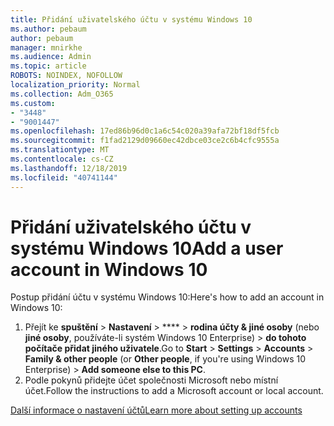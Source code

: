 ```yaml
---
title: Přidání uživatelského účtu v systému Windows 10
ms.author: pebaum
author: pebaum
manager: mnirkhe
ms.audience: Admin
ms.topic: article
ROBOTS: NOINDEX, NOFOLLOW
localization_priority: Normal
ms.collection: Adm_O365
ms.custom:
- "3448"
- "9001447"
ms.openlocfilehash: 17ed86b96d0c1a6c54c020a39afa72bf18df5fcb
ms.sourcegitcommit: f1fad2129d09660ec42dbce03ce2c6b4cfc9555a
ms.translationtype: MT
ms.contentlocale: cs-CZ
ms.lasthandoff: 12/18/2019
ms.locfileid: "40741144"
---
```

# <a name="add-a-user-account-in-windows-10"></a><span data-ttu-id="5a50c-102">Přidání uživatelského účtu v systému Windows 10</span><span class="sxs-lookup"><span data-stu-id="5a50c-102">Add a user account in Windows 10</span></span>

<span data-ttu-id="5a50c-103">Postup přidání účtu v systému Windows 10:</span><span class="sxs-lookup"><span data-stu-id="5a50c-103">Here's how to add an account in Windows 10:</span></span>

1. <span data-ttu-id="5a50c-104">Přejít ke **spuštění** > **Nastavení** > \*\*\*\* > **rodina účty & jiné osoby** (nebo **jiné osoby**, používáte-li systém Windows 10 Enterprise) > **do tohoto počítače přidat jiného uživatele**.</span><span class="sxs-lookup"><span data-stu-id="5a50c-104">Go to **Start** > **Settings** > **Accounts** > **Family & other people** (or **Other people**, if you're using Windows 10 Enterprise) > **Add someone else to this PC**.</span></span>
2. <span data-ttu-id="5a50c-105">Podle pokynů přidejte účet společnosti Microsoft nebo místní účet.</span><span class="sxs-lookup"><span data-stu-id="5a50c-105">Follow the instructions to add a Microsoft account or local account.</span></span>

[<span data-ttu-id="5a50c-106">Další informace o nastavení účtů</span><span class="sxs-lookup"><span data-stu-id="5a50c-106">Learn more about setting up accounts</span></span>](https://support.microsoft.com/help/17197/)